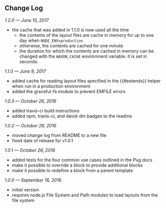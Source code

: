 ## Change Log

_1.2.0 — June 15, 2017_

* the cache that was added in 1.1.0 is now used all the time
	* the contents of the layout files are cache in memory for up to one day when `NODE_ENV=production`
	* otherwise, the contents are cached for one minute
	* the duration for which the contents are cached in memory can be changed with the `WAXON_CACHE` environment variable. it is set in seconds.

_1.1.0 — June 9, 2017_

* added cache for reading layout files specified in the {{#extends}} helper when run in a production environment
* added the graceful-fs module to prevent EMFILE errors

_1.0.3 — October 26, 2016_

* added travis-ci build instructions
* added npm, travis-ci, and david-dm badges to the readme


_1.0.2 — October 26, 2016_

* moved change log from README to a new file
* fixed date of release for v1.0.1


_1.0.1 — October 26, 2016_

* added tests for the four common use cases outlined in the Pug docs
* make it possible to override a block to provide additional blocks
* make it possible to redefine a block from a parent template


_1.0.0 — September 16, 2016_

* initial version
* requires node.js File System and Path modules to load layouts from the file system
